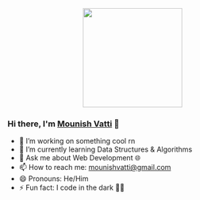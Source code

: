 <div id="header" align="center">
  <img src="https://github.com/mounishvatti/mounishvatti/assets/76279858/2d32e1d3-240e-427b-9cc4-bcc9c42bc8b7" width="200"/>
</div>

### Hi there, I'm [Mounish Vatti](https://github.com/mounishvatti) 👋

- 🔭 I’m working on something cool rn
- 🌱 I’m currently learning Data Structures & Algorithms 
- 💬 Ask me about Web Development 🌐
- 📫 How to reach me: mounishvatti@gmail.com
- 😄 Pronouns: He/Him
- ⚡ Fun fact: I code in the dark 🥷🏻

